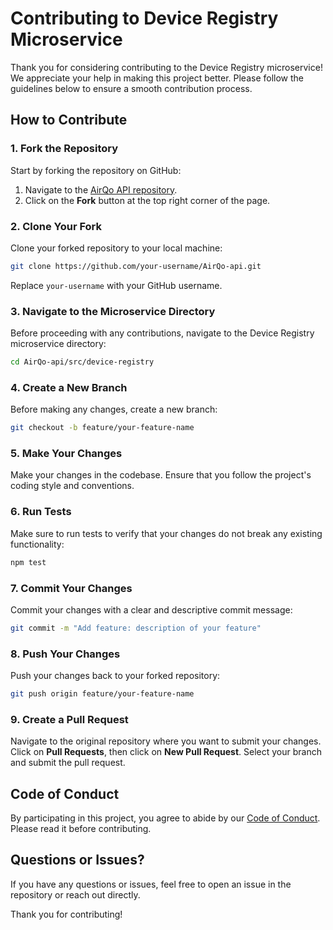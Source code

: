 # Contributing to Device Registry Microservice

Thank you for considering contributing to the Device Registry microservice! We appreciate your help in making this project better. Please follow the guidelines below to ensure a smooth contribution process.

## How to Contribute

### 1. Fork the Repository

Start by forking the repository on GitHub:

1. Navigate to the [AirQo API repository](https://github.com/airqo-platform/AirQo-api).
2. Click on the **Fork** button at the top right corner of the page.

### 2. Clone Your Fork

Clone your forked repository to your local machine:

```bash
git clone https://github.com/your-username/AirQo-api.git
```

Replace `your-username` with your GitHub username.

### 3. Navigate to the Microservice Directory

Before proceeding with any contributions, navigate to the Device Registry microservice directory:

```bash
cd AirQo-api/src/device-registry
```

### 4. Create a New Branch

Before making any changes, create a new branch:

```bash
git checkout -b feature/your-feature-name
```

### 5. Make Your Changes

Make your changes in the codebase. Ensure that you follow the project's coding style and conventions.

### 6. Run Tests

Make sure to run tests to verify that your changes do not break any existing functionality:

```bash
npm test
```

### 7. Commit Your Changes

Commit your changes with a clear and descriptive commit message:

```bash
git commit -m "Add feature: description of your feature"
```

### 8. Push Your Changes

Push your changes back to your forked repository:

```bash
git push origin feature/your-feature-name
```

### 9. Create a Pull Request

Navigate to the original repository where you want to submit your changes. Click on **Pull Requests**, then click on **New Pull Request**. Select your branch and submit the pull request.

## Code of Conduct

By participating in this project, you agree to abide by our [Code of Conduct](CODE_OF_CONDUCT.md). Please read it before contributing.

## Questions or Issues?

If you have any questions or issues, feel free to open an issue in the repository or reach out directly.

Thank you for contributing!
